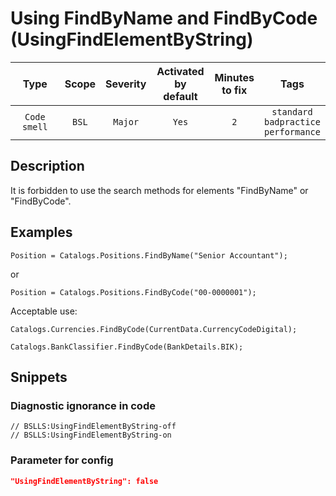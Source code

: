# Using FindByName and FindByCode (UsingFindElementByString)

|     Type     | Scope | Severity |    Activated<br>by default    |    Minutes<br>to fix    |                           Tags                           |
|:------------:|:-----:|:--------:|:-----------------------------:|:-----------------------:|:--------------------------------------------------------:|
| `Code smell` | `BSL` | `Major`  |             `Yes`             |           `2`           |       `standard`<br>`badpractice`<br>`performance`       |

<!-- Блоки выше заполняются автоматически, не трогать -->
## Description

It is forbidden to use the search methods for elements "FindByName" or "FindByCode".

## Examples

```bsl
Position = Catalogs.Positions.FindByName("Senior Accountant");
```

or

```bsl
Position = Catalogs.Positions.FindByCode("00-0000001");
```

Acceptable use:
```bsl
Catalogs.Currencies.FindByCode(CurrentData.CurrencyCodeDigital);
```
```bsl
Catalogs.BankClassifier.FindByCode(BankDetails.BIK);
```

## Snippets

<!-- Блоки ниже заполняются автоматически, не трогать -->
### Diagnostic ignorance in code

```bsl
// BSLLS:UsingFindElementByString-off
// BSLLS:UsingFindElementByString-on
```

### Parameter for config

```json
"UsingFindElementByString": false
```
